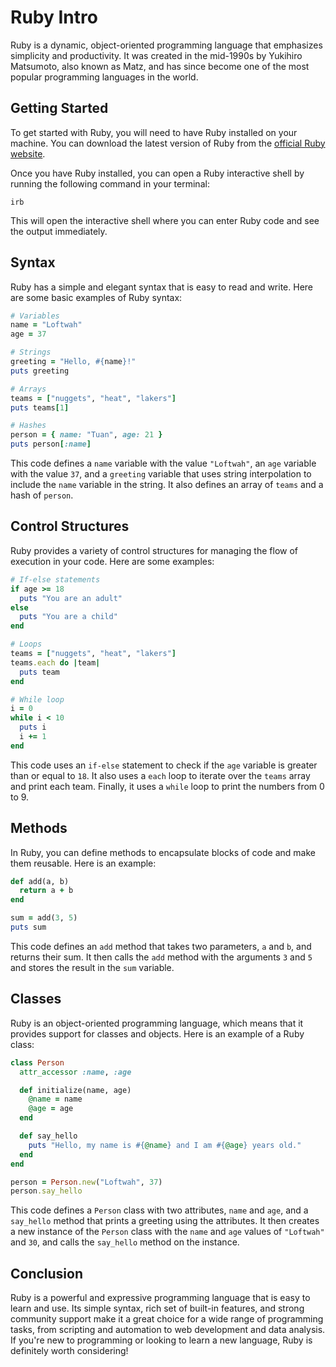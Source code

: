 # Ruby Intro

Ruby is a dynamic, object-oriented programming language that emphasizes simplicity and productivity. It was created in the mid-1990s by Yukihiro Matsumoto, also known as Matz, and has since become one of the most popular programming languages in the world.

## Getting Started

To get started with Ruby, you will need to have Ruby installed on your machine. You can download the latest version of Ruby from the [official Ruby website](https://www.ruby-lang.org/en/downloads/).

Once you have Ruby installed, you can open a Ruby interactive shell by running the following command in your terminal:

`irb`

This will open the interactive shell where you can enter Ruby code and see the output immediately.

## Syntax

Ruby has a simple and elegant syntax that is easy to read and write. Here are some basic examples of Ruby syntax:

```ruby
# Variables
name = "Loftwah"
age = 37

# Strings
greeting = "Hello, #{name}!"
puts greeting

# Arrays
teams = ["nuggets", "heat", "lakers"]
puts teams[1]

# Hashes
person = { name: "Tuan", age: 21 }
puts person[:name]
```

This code defines a `name` variable with the value `"Loftwah"`, an `age` variable with the value `37`, and a `greeting` variable that uses string interpolation to include the `name` variable in the string. It also defines an array of `teams` and a hash of `person`.

## Control Structures

Ruby provides a variety of control structures for managing the flow of execution in your code. Here are some examples:

```ruby
# If-else statements
if age >= 18
  puts "You are an adult"
else
  puts "You are a child"
end

# Loops
teams = ["nuggets", "heat", "lakers"]
teams.each do |team|
  puts team
end

# While loop
i = 0
while i < 10
  puts i
  i += 1
end
```

This code uses an `if-else` statement to check if the `age` variable is greater than or equal to `18`. It also uses a `each` loop to iterate over the `teams` array and print each team. Finally, it uses a `while` loop to print the numbers from 0 to 9.

## Methods

In Ruby, you can define methods to encapsulate blocks of code and make them reusable. Here is an example:

```ruby
def add(a, b)
  return a + b
end

sum = add(3, 5)
puts sum
```

This code defines an `add` method that takes two parameters, `a` and `b`, and returns their sum. It then calls the `add` method with the arguments `3` and `5` and stores the result in the `sum` variable.

## Classes

Ruby is an object-oriented programming language, which means that it provides support for classes and objects. Here is an example of a Ruby class:

```ruby
class Person
  attr_accessor :name, :age

  def initialize(name, age)
    @name = name
    @age = age
  end

  def say_hello
    puts "Hello, my name is #{@name} and I am #{@age} years old."
  end
end

person = Person.new("Loftwah", 37)
person.say_hello
```

This code defines a `Person` class with two attributes, `name` and `age`, and a `say_hello` method that prints a greeting using the attributes. It then creates a new instance of the `Person` class with the `name` and `age` values of `"Loftwah"` and `30`, and calls the `say_hello` method on the instance.

## Conclusion

Ruby is a powerful and expressive programming language that is easy to learn and use. Its simple syntax, rich set of built-in features, and strong community support make it a great choice for a wide range of programming tasks, from scripting and automation to web development and data analysis. If you're new to programming or looking to learn a new language, Ruby is definitely worth considering!
